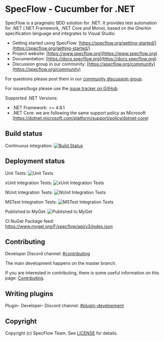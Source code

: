 # SpecFlow - Cucumber for .NET

SpecFlow is a pragmatic BDD solution for .NET. It provides test automation for .NET (.NET Framework, .NET Core and Mono), based on the Gherkin specification language and integrates to Visual Studio.

- Getting started using SpecFlow: [https://specflow.org/getting-started/](https://specflow.org/getting-started/) 
- Project website: [https://www.specflow.org](https://www.specflow.org)
- Documentation: [https://docs.specflow.org](https://docs.specflow.org)
- Discussion group in our community: [https://specflow.org/community](https://specflow.org/community) 

For questions please post them in our [community discussion group](https://support.specflow.org/hc/en-us/community/topics).

For issues/bugs please use the [issue tracker on GitHub](https://github.com/SpecFlowOSS/SpecFlow/issues).

Supported .NET Versions:

- .NET Framework: >= 4.6.1
- .NET Core: we are following the same support policy as Microsoft (<https://dotnet.microsoft.com/platform/support/policy/dotnet-core>)

## Build status
Continuous integration: [![Build Status](https://dev.azure.com/specflow/SpecFlow/_apis/build/status/SpecFlow.CI?branchName=master)](https://dev.azure.com/specflow/SpecFlow/_build/latest?definitionId=2&branchName=master)

## Deployment status

Unit Tests: ![Unit Tests](https://specflow.vsrm.visualstudio.com/_apis/public/Release/badge/4d755a95-f4b3-45f5-abb5-aeccc2b85d15/1/1)

xUnit Integration Tests: ![xUnit Integration Tests](https://specflow.vsrm.visualstudio.com/_apis/public/Release/badge/4d755a95-f4b3-45f5-abb5-aeccc2b85d15/1/2)

NUnit Integration Tests: ![NUnit Integration Tests](https://specflow.vsrm.visualstudio.com/_apis/public/Release/badge/4d755a95-f4b3-45f5-abb5-aeccc2b85d15/1/3)

MSTest Integration Tests: ![MSTest Integration Tests](https://specflow.vsrm.visualstudio.com/_apis/public/Release/badge/4d755a95-f4b3-45f5-abb5-aeccc2b85d15/1/4)

Published to MyGet: ![Published to MyGet](https://specflow.vsrm.visualstudio.com/_apis/public/Release/badge/4d755a95-f4b3-45f5-abb5-aeccc2b85d15/1/5)

CI NuGet Package feed: https://www.myget.org/F/specflow/api/v3/index.json

## Contributing

Developer Discord channel:
[#contributing](https://go.specflow.org/join-contributing-on-discord)

The main development happens on the master branch.

If you are interested in contributing, there is some useful information on this page: [Contributing](https://github.com/SpecFlowOSS/SpecFlow/blob/master/CONTRIBUTING.md).

## Writing plugins 

Plugin- Developer- Discord channel: [#plugin-development](https://go.specflow.org/join-plugin-development-on-discord)

## Copyright

Copyright (c) SpecFlow Team. See [LICENSE](https://go.specflow.org/license) for details.
